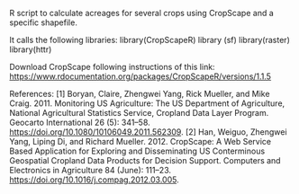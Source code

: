R script to calculate acreages for several crops using CropScape and a specific shapefile. 

It calls the following libraries:
library(CropScapeR)
library (sf)
library(raster)
library(httr)

Download CropScape following instructions of this link: https://www.rdocumentation.org/packages/CropScapeR/versions/1.1.5

References: 
[1] Boryan, Claire, Zhengwei Yang, Rick Mueller, and Mike Craig. 2011. Monitoring US Agriculture: The US Department of Agriculture, National Agricultural Statistics Service, Cropland Data Layer Program. Geocarto International 26 (5): 341–58. https://doi.org/10.1080/10106049.2011.562309.
[2] Han, Weiguo, Zhengwei Yang, Liping Di, and Richard Mueller. 2012. CropScape: A Web Service Based Application for Exploring and Disseminating US Conterminous Geospatial Cropland Data Products for Decision Support. Computers and Electronics in Agriculture 84 (June): 111–23. https://doi.org/10.1016/j.compag.2012.03.005.
